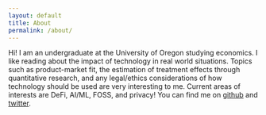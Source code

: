 ```yaml
---
layout: default
title: About
permalink: /about/
---
```


Hi! I am an undergraduate at the University of Oregon studying economics. I like reading about the impact of technology in real world situations. Topics such as product-market fit, the estimation of treatment effects through quantitative research, and any legal/ethics considerations of how technology should be used are very interesting to me. Current areas of interests are DeFi, AI/ML, FOSS, and privacy! You can find me on [github](https://github.com/0xkrabbypatty) and [twitter](https://twitter.com/joe314158).
